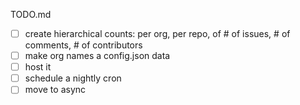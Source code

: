 TODO.md

- [ ] create hierarchical counts: per org, per repo, of # of issues, # of comments, # of contributors
- [ ] make org names a config.json data
- [ ] host it
- [ ] schedule a nightly cron
- [ ] move to async

